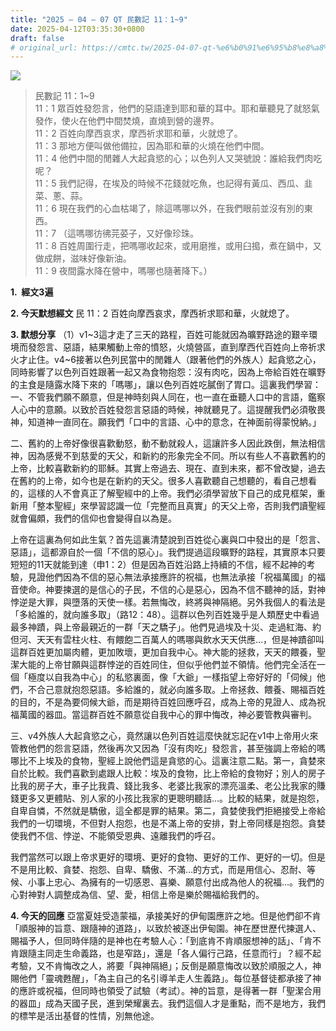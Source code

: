 ```yaml
---
title: "2025 – 04 – 07 QT 民數記 11：1~9"
date: 2025-04-12T03:35:30+0800
draft: false
# original_url: https://cmtc.tw/2025-04-07-qt-%e6%b0%91%e6%95%b8%e8%a8%98-11%ef%bc%9a19
---
```


![](/images/qt.jpg)
> 民數記 11：1\~9  
> 11：1 眾百姓發怨言，他們的惡語達到耶和華的耳中。耶和華聽見了就怒氣發作，使火在他們中間焚燒，直燒到營的邊界。  
> 11：2 百姓向摩西哀求，摩西祈求耶和華，火就熄了。  
> 11：3 那地方便叫做他備拉，因為耶和華的火燒在他們中間。  
> 11：4 他們中間的閒雜人大起貪慾的心；以色列人又哭號說：誰給我們肉吃呢？  
> 11：5 我們記得，在埃及的時候不花錢就吃魚，也記得有黃瓜、西瓜、韭菜、蔥、蒜。  
> 11：6 現在我們的心血枯竭了，除這嗎哪以外，在我們眼前並沒有別的東西。  
> 11：7 （這嗎哪彷彿芫荽子，又好像珍珠。  
> 11：8 百姓周圍行走，把嗎哪收起來，或用磨推，或用臼搗，煮在鍋中，又做成餅，滋味好像新油。  
> 11：9 夜間露水降在營中，嗎哪也隨著降下。）

**1.  經文3遍**

**2. 今天默想經文**
民 11：2 百姓向摩西哀求，摩西祈求耶和華，火就熄了。

**3. 默想分享**
（1）v1\~3這才走了三天的路程，百姓可能就因為曠野路途的艱辛環境而發怨言、惡語，結果觸動上帝的憤怒，火燒營區，直到摩西代百姓向上帝祈求火才止住。v4\~6接著以色列民當中的閒雜人（跟著他們的外族人）起貪慾之心，同時影響了以色列百姓跟著一起又為食物抱怨：沒有肉吃，因為上帝給百姓在曠野的主食是隨露水降下來的「嗎哪」，讓以色列百姓吃膩倒了胃口。這裏我們學習：  
一、不管我們願不願意，但是神時刻與人同在，也一直在垂聽人口中的言語，鑑察人心中的意願。以致於百姓發怨言惡語的時候，神就聽見了。這提醒我們必須敬畏神，知道神一直同在。願我們「口中的言語、心中的意念，在神面前得蒙悅納。」

二、舊約的上帝好像很喜歡動怒，動不動就殺人，這讓許多人因此跌倒，無法相信神，因為感覺不到慈愛的天父，和新約的形象完全不同。所以有些人不喜歡舊約的上帝，比較喜歡新約的耶穌。其實上帝過去、現在、直到未來，都不曾改變，過去在舊約的上帝，如今也是在新約的天父。很多人喜歡聽自己想聽的，看自己想看的，這樣的人不會真正了解聖經中的上帝。我們必須學習放下自己的成見框架，重新用「整本聖經」來學習認識一位「完整而且真實」的天父上帝，否則我們讀聖經就會偏頗，我們的信仰也會變得自以為是。

上帝在這裏為何如此生氣？首先這裏清楚說到百姓從心裏與口中發出的是「怨言、惡語」，這都源自於一個「不信的惡心」。我們提過這段曠野的路程，其實原本只要短短的11天就能到達（申1：2）但是因為百姓沿路上持續的不信，經不起神的考驗，見證他們因為不信的惡心無法承接應許的祝福，也無法承接「祝福萬國」的福音使命。神要揀選的是信心的子民，不信的心是惡心，因為不信不聽神的話，對神悖逆是大罪，與墮落的天使一樣。若無悔改，終將與神隔絕。另外我個人的看法是「多給誰的，就向誰多取」（路12：48）。這群以色列百姓幾乎是人類歷史中看過最多神蹟，與上帝最親近的一群「天之驕子」。他們見過埃及十災、走過紅海、約但河、天天有雲柱火柱、有餵飽二百萬人的嗎哪與飲水天天供應…，但是神蹟卻叫這群百姓更加屬肉體，更加敗壞，更加自我中心。神大能的拯救，天天的餵養，聖潔大能的上帝甘願與這群悖逆的百姓同住，但似乎他們並不領情。他們完全活在一個「極度以自我為中心」的私慾裏面，像「大爺」一樣指望上帝好好的「伺候」他們，不合己意就抱怨惡語。多給誰的，就必向誰多取。上帝拯救、餵養、賜福百姓的目的，不是為要伺候大爺，而是期待百姓回應呼召，成為上帝的見證人、成為祝福萬國的器皿。當這群百姓不願意從自我中心的罪中悔改，神必要管教與審判。

三、v4外族人大起貪慾之心，竟然讓以色列百姓這麼快就忘記在v1中上帝用火來管教他們的怨言惡語，然後再次又因為「沒有肉吃」發怨言，甚至強調上帝給的嗎哪比不上埃及的食物，聖經上說他們這是貪慾的心。這裏注意二點。第一，貪婪來自於比較。我們喜歡到處跟人比較：埃及的食物，比上帝給的食物好；別人的房子比我的房子大，車子比我貴、錢比我多、老婆比我家的漂亮溫柔、老公比我家的賺錢更多又更體貼、別人家的小孩比我家的更聰明聽話…。比較的結果，就是抱怨，自卑自憐，不然就是驕傲，這全都是罪的結果。第二，貪婪使我們拒絕接受上帝給我們的一切環境，不但對人抱怨，也是不滿上帝的安排，對上帝同樣是抱怨。貪婪使我們不信、悖逆、不能領受恩典、遠離我們的呼召。

我們當然可以跟上帝求更好的環境、更好的食物、更好的工作、更好的一切。但是不是用比較、貪婪、抱怨、自卑、驕傲、不滿…的方式，而是用信心、忍耐、等候、小事上忠心、為擁有的一切感恩、喜樂、願意付出成為他人的祝福…。我們的心對神對人調整成為信、望、愛，相信上帝是樂於賜福給我們的。

**4. 今天的回應**
亞當夏娃受造蒙福，承接美好的伊甸園應許之地。但是他們卻不肯「順服神的旨意、跟隨神的道路」，以致於被逐出伊甸園。神在歷世歷代揀選人、賜福予人，但同時伴隨的是神也在考驗人心：「到底肯不肯順服想神的話」、「肯不肯跟隨主同走生命義路，也是窄路」，還是「各人偏行己路，任意而行」？經不起考驗，又不肯悔改之人，將要「與神隔絕」；反倒是願意悔改以致於順服之人，神賜他們「靈魂甦醒」，「為主自己的名引導羊走人生義路」。每位基督徒都承接了神的應許或祝福，但同時也領受了試驗（考試）。神的旨意，是得著一群「聖潔合用的器皿」成為天國子民，進到榮耀裏去。我們這個人才是重點，而不是地方，我們的標竿是活出基督的性情，別無他途。
